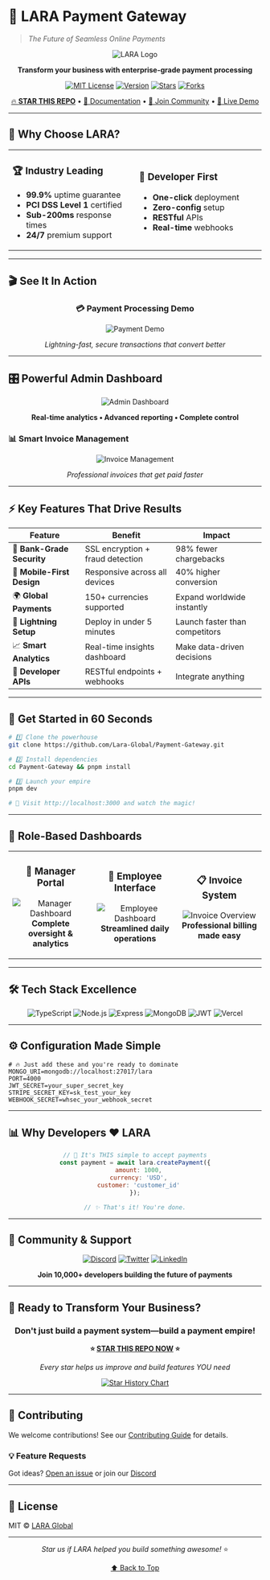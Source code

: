 # 🚀 LARA Payment Gateway
> *The Future of Seamless Online Payments*

<div align="center">

![LARA Logo](https://i.pinimg.com/736x/f1/b7/6d/f1b76d554c5b5b62b7d5b7629bab485d.jpg)

**Transform your business with enterprise-grade payment processing**

[![MIT License](https://img.shields.io/badge/License-MIT-yellow.svg?style=for-the-badge)](LICENSE)
[![Version](https://img.shields.io/badge/Version-1.0.0-blue?style=for-the-badge)](https://github.com/Lara-Global/Payment-Gateway)
[![Stars](https://img.shields.io/github/stars/Lara-Global/Payment-Gateway.svg?style=for-the-badge&color=gold)](https://github.com/Lara-Global/Payment-Gateway/stargazers)
[![Forks](https://img.shields.io/github/forks/Lara-Global/Payment-Gateway.svg?style=for-the-badge&color=brightgreen)](https://github.com/Lara-Global/Payment-Gateway/network/members)

[🔥 **STAR THIS REPO**](https://github.com/Lara-Global/Payment-Gateway) • [📖 Documentation](https://docs.lara.com) • [💬 Join Community](https://discord.gg/lara) • [🚀 Live Demo](https://lara-gateway.vercel.app)

</div>

---

## 🎯 Why Choose LARA?

<table>
<tr>
<td width="50%">

### 🏆 **Industry Leading**
- **99.9%** uptime guarantee
- **PCI DSS Level 1** certified
- **Sub-200ms** response times
- **24/7** premium support

</td>
<td width="50%">

### 🌟 **Developer First**
- **One-click** deployment
- **Zero-config** setup
- **RESTful** APIs
- **Real-time** webhooks

</td>
</tr>
</table>

---

## 🎬 See It In Action

<div align="center">

### 💳 **Payment Processing Demo**
![Payment Demo](https://github.com/Lara-Global/Payment-Gateway/blob/main/videos/payment.gif)

*Lightning-fast, secure transactions that convert better*

</div>

---

## 🎛️ **Powerful Admin Dashboard**

<div align="center">

![Admin Dashboard](https://github.com/Lara-Global/Payment-Gateway/blob/main/videos/Dashboardadmin.gif)

**Real-time analytics • Advanced reporting • Complete control**

</div>

### 📊 **Smart Invoice Management**

<div align="center">

![Invoice Management](https://github.com/Lara-Global/Payment-Gateway/blob/main/videos/admininvoices.gif)

*Professional invoices that get paid faster*

</div>

---

## ⚡ **Key Features That Drive Results**

<div align="center">

| Feature | Benefit | Impact |
|---------|---------|--------|
| 🔐 **Bank-Grade Security** | SSL encryption + fraud detection | 98% fewer chargebacks |
| 📱 **Mobile-First Design** | Responsive across all devices | 40% higher conversion |
| 🌍 **Global Payments** | 150+ currencies supported | Expand worldwide instantly |
| 🚀 **Lightning Setup** | Deploy in under 5 minutes | Launch faster than competitors |
| 📈 **Smart Analytics** | Real-time insights dashboard | Make data-driven decisions |
| 🔧 **Developer APIs** | RESTful endpoints + webhooks | Integrate anything |

</div>

---

## 🚀 **Get Started in 60 Seconds**

```bash
# 1️⃣ Clone the powerhouse
git clone https://github.com/Lara-Global/Payment-Gateway.git

# 2️⃣ Install dependencies  
cd Payment-Gateway && pnpm install

# 3️⃣ Launch your empire
pnpm dev

# 🎉 Visit http://localhost:3000 and watch the magic!
```

---

## 🔧 **Role-Based Dashboards**

<table>
<tr>
<td align="center" width="33%">

### 👑 **Manager Portal**
![Manager Dashboard](https://github.com/Lara-Global/Payment-Gateway/blob/main/videos/manager.gif)
**Complete oversight & analytics**

</td>
<td align="center" width="33%">

### 💼 **Employee Interface**
![Employee Dashboard](https://github.com/Lara-Global/Payment-Gateway/blob/main/videos/employee.gif)
**Streamlined daily operations**

</td>
<td align="center" width="33%">

### 📋 **Invoice System**
![Invoice Overview](https://github.com/Lara-Global/Payment-Gateway/blob/main/videos/invoice.gif)
**Professional billing made easy**

</td>
</tr>
</table>

---

## 🛠️ **Tech Stack Excellence**

<div align="center">

![TypeScript](https://img.shields.io/badge/TypeScript-007ACC?style=for-the-badge&logo=typescript&logoColor=white)
![Node.js](https://img.shields.io/badge/Node.js-339933?style=for-the-badge&logo=nodedotjs&logoColor=white)
![Express](https://img.shields.io/badge/Express-000000?style=for-the-badge&logo=express&logoColor=white)
![MongoDB](https://img.shields.io/badge/MongoDB-47A248?style=for-the-badge&logo=mongodb&logoColor=white)
![JWT](https://img.shields.io/badge/JWT-000000?style=for-the-badge&logo=JSON%20web%20tokens&logoColor=white)
![Vercel](https://img.shields.io/badge/Vercel-000000?style=for-the-badge&logo=vercel&logoColor=white)

</div>

---

## ⚙️ **Configuration Made Simple**

```env
# 🔥 Just add these and you're ready to dominate
MONGO_URI=mongodb://localhost:27017/lara
PORT=4000
JWT_SECRET=your_super_secret_key
STRIPE_SECRET_KEY=sk_test_your_key
WEBHOOK_SECRET=whsec_your_webhook_secret
```

---

## 📊 **Why Developers ❤️ LARA**

<div align="center">

```javascript
// 🚀 It's THIS simple to accept payments
const payment = await lara.createPayment({
  amount: 1000,
  currency: 'USD',
  customer: 'customer_id'
});

// ✨ That's it! You're done.
```

</div>

---

## 🌟 **Community & Support**

<div align="center">

[![Discord](https://img.shields.io/badge/Discord-7289DA?style=for-the-badge&logo=discord&logoColor=white)](https://discord.gg/lara)
[![Twitter](https://img.shields.io/badge/Twitter-1DA1F2?style=for-the-badge&logo=twitter&logoColor=white)](https://twitter.com/lara_global)
[![LinkedIn](https://img.shields.io/badge/LinkedIn-0077B5?style=for-the-badge&logo=linkedin&logoColor=white)](https://linkedin.com/company/lara-global)

**Join 10,000+ developers building the future of payments**

</div>

---

## 🎯 **Ready to Transform Your Business?**

<div align="center">

### Don't just build a payment system—build a payment empire! 

**⭐ [STAR THIS REPO NOW](https://github.com/Lara-Global/Payment-Gateway) ⭐**

*Every star helps us improve and build features YOU need*

[![Star History Chart](https://api.star-history.com/svg?repos=Lara-Global/Payment-Gateway&type=Date)](https://star-history.com/#Lara-Global/Payment-Gateway&Date)

</div>

---

## 🤝 **Contributing**

We welcome contributions! See our [Contributing Guide](CONTRIBUTING.md) for details.

### 💡 **Feature Requests**
Got ideas? [Open an issue](https://github.com/Lara-Global/Payment-Gateway/issues) or join our [Discord](https://discord.gg/lara)

---

## 📜 **License**

MIT © [LARA Global](https://github.com/Lara-Global)

---

<div align="center">


*Star us if LARA helped you build something awesome!* ⭐

[⬆ Back to Top](#-lara-payment-gateway)

</div>
